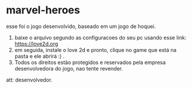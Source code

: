 # marvel-heroes
esse foi o jogo desenvolvido, baseado em um jogo de hoquei.
1. baixe o arquivo segundo as configuracoes do seu pc usando esse link:
https://love2d.org
2. em seguida, instale o love 2d e pronto, clique no game que está na pasta e ele abrirá :) .
3. Todos os direitos estão protegidos e reservados pela empresa desenvolvedora do jogo, nao tente revender.

att: desenvolvedor.
